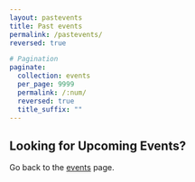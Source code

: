 ```yaml
---
layout: pastevents
title: Past events
permalink: /pastevents/
reversed: true

# Pagination
paginate:
  collection: events
  per_page: 9999
  permalink: /:num/
  reversed: true
  title_suffix: ""
---
```


<h2>Looking for Upcoming Events?</h2>

Go back to the <a href="/events/">events</a> page.
